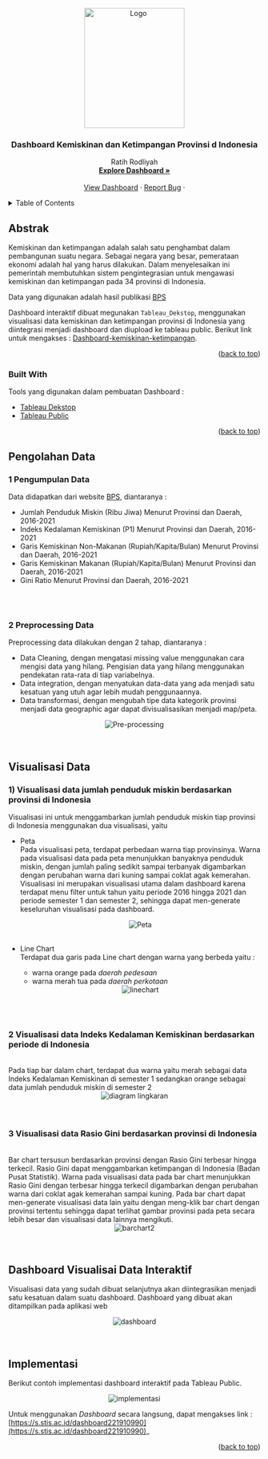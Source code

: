 <div id="top"></div>
<!--
*** Thanks for checking out the Best-README-Template. If you have a suggestion
*** that would make this better, please fork the repo and create a pull request
*** or simply open an issue with the tag "enhancement".
*** Don't forget to give the project a star!
*** Thanks again! Now go create something AMAZING! :D
-->



<!-- PROJECT SHIELDS -->
<!--
*** I'm using markdown "reference style" links for readability.
*** Reference links are enclosed in brackets [ ] instead of parentheses ( ).
*** See the bottom of this document for the declaration of the reference variables
*** for contributors-url, forks-url, etc. This is an optional, concise syntax you may use.
*** https://www.markdownguide.org/basic-syntax/#reference-style-links
-->


<!-- PROJECT LOGO -->
<br />
<div align="center">
  <a href="https://github.com/ratihrdlyh/dashboard-kemiskinan-dan-ketimpangan-Provinsi-Indonesia">
    <img src="images/dashboarrd.png" alt="Logo" width="200" height="240">
  </a>

  <h3 align="center">Dashboard Kemiskinan dan Ketimpangan Provinsi d Indonesia</h3>

  <p align="center">
    Ratih Rodliyah
    <br />
    <a href="https://public.tableau.com/app/profile/ratih.rodliyah/viz/KemisikinanIndonesiaTahun2016-2021/Dashboard1?publish=yes"><strong>Explore Dashboard »</strong></a>
    <br />
    <br />
    <a href="https://public.tableau.com/app/profile/ratih.rodliyah/viz/KemisikinanIndonesiaTahun2016-2021/Dashboard1?publish=yes">View Dashboard</a>
    ·
    <a href="https://github.com/ratihrdlyh/dashboard-kemiskinan-dan-ketimpangan-Provinsi-Indonesia">Report Bug</a>
    ·
  </p>
</div>



<!-- TABLE OF CONTENTS -->
<details>
  <summary>Table of Contents</summary>
  <ol>
    <li>
      <a href="#abstrak">Abstrak</a>
      <ul>
        <li><a href="#built-with">Built With</a></li>
      </ul>
    </li>
    <li>
      <a href="#pengolahan-data">Pengolahan Data</a>
      <ul>
        <li><a href="#1-pengumpulan-data">Pengumpulan Data</a></li>
        <li><a href="#2-preprocessing-data">Preprocessing Data</a></li>
      </ul>
    </li>
    <li>
      <a href="#visualisasi-data">Visualisasi Data</a></li>
      <ul>
        <li><a href="#1-visualisasi-data-jumlah-penduduk-miskin-berdasarkan-provinsi-di-indonesia">Visualisasi data jumlah penduduk miskin berdasarkan provinsi di  Indonesia</br></a></li>
        <li><a href="#2-visualisasi-data-indeks-kedalaman-kemiskinan-berdasarkan-periode-di-indonesia">Visualisasi data Indeks Kedalaman Kemiskinan berdasarkan periode di Indonesia</br></a></li>
        <li><a href="#3-visualisasi-data-rasio-gini-berdasarkan-provinsi-di-indonesia">Visualisasi data Rasio Gini berdasarkan provinsi di Indonesia</br></a></li>
      </ul>
    <li><a href="#dashboard-visualisai-data-interaktif">Dashboard Visualisai Data Interaktif</br></a></li>
    <li><a href="#implementasi">Implementasi</a></li>
  </ol>
</details>



<!-- ABOUT THE PROJECT -->
## Abstrak


Kemiskinan dan ketimpangan adalah salah satu penghambat dalam pembangunan suatu negara. Sebagai negara yang besar, pemerataan ekonomi adalah hal yang harus dilakukan. Dalam menyelesaikan ini pemerintah membutuhkan sistem pengintegrasian untuk mengawasi kemiskinan dan ketimpangan pada 34 provinsi di Indonesia.

Data yang digunakan adalah hasil publikasi [BPS](https://www.bps.go.id/)

Dashboard interaktif dibuat megunakan `Tableau_Dekstop`, menggunakan visualisasi data kemiskinan dan ketimpangan provinsi di Indonesia yang diintegrasi menjadi dashboard dan diupload ke tableau public. Berikut link untuk mengakses :   [Dashboard-kemiskinan-ketimpangan](https://public.tableau.com/app/profile/ratih.rodliyah/viz/KemisikinanIndonesiaTahun2016-2021/Dashboard1?publish=yes).

<p align="right">(<a href="#top">back to top</a>)</p>



### Built With

Tools yang digunakan dalam pembuatan Dashboard :

* [Tableau Dekstop](https://nextjs.org/)
* [Tableau Public](https://reactjs.org/)

<p align="right">(<a href="#top">back to top</a>)</p>



<!-- GETTING STARTED -->
## Pengolahan Data
### 1 Pengumpulan Data

Data didapatkan dari website [BPS](https://www.bps.go.id/), diantaranya :
* Jumlah Penduduk Miskin (Ribu Jiwa) Menurut Provinsi dan Daerah, 2016-2021
* Indeks Kedalaman Kemiskinan (P1) Menurut Provinsi dan Daerah, 2016-2021
* Garis Kemiskinan Non-Makanan (Rupiah/Kapita/Bulan) Menurut Provinsi dan Daerah, 2016-2021
* Garis Kemiskinan Makanan (Rupiah/Kapita/Bulan) Menurut Provinsi dan Daerah, 2016-2021
* Gini Ratio Menurut Provinsi dan Daerah, 2016-2021
</br>
</br>

### 2 Preprocessing Data

Preprocessing data dilakukan  dengan 2 tahap, diantaranya :
* Data Cleaning, dengan mengatasi missing value menggunakan cara mengisi data yang hilang. Pengisian data yang hilang menggunakan pendekatan rata-rata di tiap variabelnya. 
* Data integration, dengan menyatukan data-data yang ada menjadi satu kesatuan yang utuh agar lebih mudah penggunaannya.
* Data transformasi, dengan mengubah tipe data kategorik provinsi menjadi data geographic agar dapat divisualisasikan menjadi map/peta. 
<div align="center">
<img src="images/pre.png" alt="Pre-processing">
</div>
</br>
</br>


## Visualisasi Data

### 1)	Visualisasi data jumlah penduduk miskin berdasarkan provinsi di Indonesia
Visualisasi ini untuk menggambarkan jumlah penduduk miskin tiap provinsi di Indonesia menggunakan dua visualisasi, yaitu 

* Peta</br>
  Pada visualisasi peta, terdapat perbedaan warna tiap provinsinya. Warna pada visualisasi data pada peta menunjukkan banyaknya penduduk miskin, dengan jumlah paling sedikit sampai terbanyak digambarkan dengan perubahan warna dari kuning sampai coklat agak kemerahan. Visualisasi ini merupakan visualisasi utama dalam dashboard karena terdapat menu filter untuk tahun yaitu periode 2016 hingga 2021 dan periode semester 1 dan semester 2, sehingga dapat men-generate keseluruhan visualisasi pada dashboard.
  <div align="center">
  <img src="images/peta.png" alt="Peta">
  </div>
  </br>

* Line Chart</br>
  Terdapat dua garis pada Line chart dengan warna yang berbeda yaitu :
  - warna orange pada _daerah pedesaan_  
  - warna merah tua pada _daerah perkotaan_
  <div align="center">
  <img src="images/line.png" alt="linechart">
  </div>
</br>
</br>

### 2	Visualisasi data Indeks Kedalaman Kemiskinan berdasarkan periode di Indonesia
</br>
Pada tiap bar dalam chart, terdapat dua warna yaitu merah sebagai data Indeks Kedalaman Kemiskinan di semester 1 sedangkan  orange sebagai data jumlah penduduk miskin di semester 2
<div align="center">
<img src="images/ling.png" alt="diagram lingkaran">
</div>
</br>
</br>

### 3	Visualisasi data Rasio Gini berdasarkan provinsi di Indonesia
</br>
Bar chart tersusun berdasarkan provinsi dengan Rasio Gini terbesar hingga terkecil. Rasio Gini dapat menggambarkan ketimpangan di Indonesia (Badan Pusat Statistik). Warna pada visualisasi data pada bar chart menunjukkan Rasio Gini dengan terbesar hingga terkecil digambarkan dengan perubahan warna dari coklat agak kemerahan sampai kuning. Pada bar chart dapat men-generate visualisasi data lain yaitu dengan meng-klik bar chart dengan provinsi tertentu sehingga dapat terlihat gambar provinsi pada peta secara lebih besar dan visualisasi data lainnya mengikuti.
<div align="center">
<img src="images/bar2.png" alt="barchart2">
</div>
</br>
</br>

## Dashboard Visualisai Data Interaktif
Visualisasi data yang sudah dibuat selanjutnya akan diintegrasikan menjadi satu kesatuan dalam suatu dashboard. Dashboard yang dibuat akan ditampilkan pada aplikasi web 
<div align="center">
<img src="images/dashboarrd.png" alt="dashboard">
</div>
</br>
</br>

## Implementasi

Berikut contoh implementasi dashboard interaktif pada Tableau Public. 
<div align="center">
<img src="images/imp.png" alt="implementasi">
</div>

Untuk menggunakan _Dashboard_ secara langsung, dapat mengakses link : [https://s.stis.ac.id/dashboard221910990](https://s.stis.ac.id/dashboard221910990)_

<p align="right">(<a href="#top">back to top</a>)</p>

